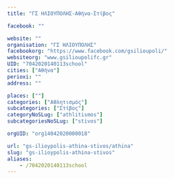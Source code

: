 ```yaml
---
title: "ΓΣ ΗΛΙΟΥΠΟΛΗΣ-Αθήνα-Στίβος"

facebook: ""

website: ""
organisation: "ΓΣ ΗΛΙΟΥΠΟΛΗΣ"
facebookorg: "https://www.facebook.com/gsilioupoli/"
websiteorg: "www.gsilioupolifc.gr"
UID: "7042020140113school"
cities: ["Αθήνα"]
perioxi: ""
address: ""

places: [""]
categories: ["Αθλητισμός"]
subcategories: ["Στίβος"]
categoryNoSLug: ["athlitismos"]
subcategoriesNoSLug: ["stivos"]

orgUID: "org14042020000018"

url: "gs-ilioypolis-athina-stivos/athina"
slug: "gs-ilioypolis-athina-stivos"
aliases:
    - /7042020140113school
---
```





